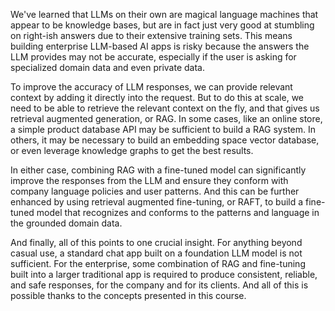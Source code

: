 We've learned that LLMs on their own are magical language machines that appear to be knowledge bases, but are in fact just very good at stumbling on right-ish answers due to their extensive training sets. This means building enterprise LLM-based AI apps is risky because the answers the LLM provides may not be accurate, especially if the user is asking for specialized domain data and even private data. 

To improve the accuracy of LLM responses, we can provide relevant context by adding it directly into the request. But to do this at scale, we need to be able to retrieve the relevant context on the fly, and that gives us retrieval augmented generation, or RAG. In some cases, like an online store, a simple product database API may be sufficient to build a RAG system. 
In others, it may be necessary to build an embedding space vector database, or even leverage knowledge graphs to get the best results. 

In either case, combining RAG with a fine-tuned model can significantly improve the responses from the LLM and ensure they conform with company language policies and user patterns. And this can be further enhanced by using retrieval augmented fine-tuning, or RAFT, to build a fine-tuned model that recognizes and conforms to the patterns and language in the grounded domain data. 

And finally, all of this points to one crucial insight. For anything beyond casual use, a standard chat app built on a foundation LLM model is not sufficient. For the enterprise, some combination of RAG and fine-tuning built into a larger traditional app is required to produce consistent, reliable, and safe responses, for the company and for its clients. And all of this is possible thanks to the concepts presented in this course. 